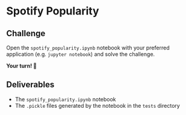 # Spotify Popularity

## Challenge

Open the `spotify_popularity.ipynb` notebook with your preferred application (e.g. `jupyter notebook`) and solve the challenge.

**Your turn! 🚀**

## Deliverables

- The `spotify_popularity.ipynb` notebook
- The `.pickle` files generated by the notebook in the `tests` directory